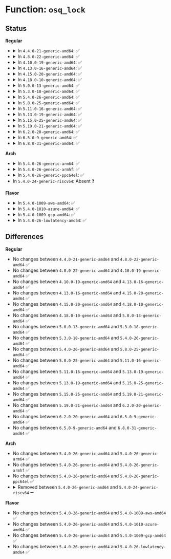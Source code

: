 # Function: <code>osq_lock</code>

## Status
<b>Regular</b>
<ul>
<li>
<details>
<summary>In <code>4.4.0-21-generic-amd64</code>: ✅</summary>

```c
bool osq_lock(struct optimistic_spin_queue * lock)
```

```json
{
  "name": "osq_lock",
  "collision_type": "Unique Global",
  "inline_type": "No",
  "funcs": [
    {
      "addr": 18446744071579673328,
      "name": "osq_lock",
      "external": true,
      "loc": "kernel/locking/osq_lock.c:84",
      "file": "kernel/locking/osq_lock.c",
      "inline": "seen, unknown",
      "caller_inline": [],
      "caller_func": [
        "kernel/locking/mutex.c:mutex_optimistic_spin"
      ]
    }
  ],
  "symbols": [
    {
      "addr": 18446744071579673328,
      "name": "osq_lock",
      "section": ".text",
      "bind": "STB_GLOBAL",
      "size": 248
    }
  ]
}
```
</details>
</li>
<li>
<details>
<summary>In <code>4.8.0-22-generic-amd64</code>: ✅</summary>

```c
bool osq_lock(struct optimistic_spin_queue * lock)
```

```json
{
  "name": "osq_lock",
  "collision_type": "Unique Global",
  "inline_type": "No",
  "funcs": [
    {
      "addr": 18446744071579692160,
      "name": "osq_lock",
      "external": true,
      "loc": "kernel/locking/osq_lock.c:84",
      "file": "kernel/locking/osq_lock.c",
      "inline": "seen, unknown",
      "caller_inline": [],
      "caller_func": [
        "kernel/locking/mutex.c:mutex_optimistic_spin",
        "kernel/locking/rwsem-xadd.c:rwsem_down_write_failed_killable",
        "kernel/locking/rwsem-xadd.c:rwsem_down_write_failed"
      ]
    }
  ],
  "symbols": [
    {
      "addr": 18446744071579692160,
      "name": "osq_lock",
      "section": ".text",
      "bind": "STB_GLOBAL",
      "size": 248
    }
  ]
}
```
</details>
</li>
<li>
<details>
<summary>In <code>4.10.0-19-generic-amd64</code>: ✅</summary>

```c
bool osq_lock(struct optimistic_spin_queue * lock)
```

```json
{
  "name": "osq_lock",
  "collision_type": "Unique Global",
  "inline_type": "No",
  "funcs": [
    {
      "addr": 18446744071579719840,
      "name": "osq_lock",
      "external": true,
      "loc": "kernel/locking/osq_lock.c:89",
      "file": "kernel/locking/osq_lock.c",
      "inline": "seen, unknown",
      "caller_inline": [],
      "caller_func": [
        "kernel/locking/mutex.c:mutex_optimistic_spin",
        "kernel/locking/rwsem-xadd.c:rwsem_down_write_failed_killable",
        "kernel/locking/rwsem-xadd.c:rwsem_down_write_failed"
      ]
    }
  ],
  "symbols": [
    {
      "addr": 18446744071579719840,
      "name": "osq_lock",
      "section": ".text",
      "bind": "STB_GLOBAL",
      "size": 277
    }
  ]
}
```
</details>
</li>
<li>
<details>
<summary>In <code>4.13.0-16-generic-amd64</code>: ✅</summary>

```c
bool osq_lock(struct optimistic_spin_queue * lock)
```

```json
{
  "name": "osq_lock",
  "collision_type": "Unique Global",
  "inline_type": "No",
  "funcs": [
    {
      "addr": 18446744071579715616,
      "name": "osq_lock",
      "external": true,
      "loc": "kernel/locking/osq_lock.c:89",
      "file": "kernel/locking/osq_lock.c",
      "inline": "seen, unknown",
      "caller_inline": [],
      "caller_func": [
        "kernel/locking/rwsem-xadd.c:rwsem_down_write_failed_killable",
        "kernel/locking/rwsem-xadd.c:rwsem_down_write_failed"
      ]
    }
  ],
  "symbols": [
    {
      "addr": 18446744071579715616,
      "name": "osq_lock",
      "section": ".text",
      "bind": "STB_GLOBAL",
      "size": 279
    }
  ]
}
```
</details>
</li>
<li>
<details>
<summary>In <code>4.15.0-20-generic-amd64</code>: ✅</summary>

```c
bool osq_lock(struct optimistic_spin_queue * lock)
```

```json
{
  "name": "osq_lock",
  "collision_type": "Unique Global",
  "inline_type": "No",
  "funcs": [
    {
      "addr": 18446744071579748256,
      "name": "osq_lock",
      "external": true,
      "loc": "kernel/locking/osq_lock.c:90",
      "file": "kernel/locking/osq_lock.c",
      "inline": "seen, unknown",
      "caller_inline": [],
      "caller_func": [
        "kernel/locking/rwsem-xadd.c:rwsem_down_write_failed_killable",
        "kernel/locking/rwsem-xadd.c:rwsem_down_write_failed"
      ]
    }
  ],
  "symbols": [
    {
      "addr": 18446744071579748256,
      "name": "osq_lock",
      "section": ".text",
      "bind": "STB_GLOBAL",
      "size": 273
    }
  ]
}
```
</details>
</li>
<li>
<details>
<summary>In <code>4.18.0-10-generic-amd64</code>: ✅</summary>

```c
bool osq_lock(struct optimistic_spin_queue * lock)
```

```json
{
  "name": "osq_lock",
  "collision_type": "Unique Global",
  "inline_type": "No",
  "funcs": [
    {
      "addr": 18446744071579782640,
      "name": "osq_lock",
      "external": true,
      "loc": "kernel/locking/osq_lock.c:90",
      "file": "kernel/locking/osq_lock.c",
      "inline": "seen, unknown",
      "caller_inline": [],
      "caller_func": [
        "kernel/locking/rwsem-xadd.c:rwsem_down_write_failed_killable",
        "kernel/locking/rwsem-xadd.c:rwsem_down_write_failed"
      ]
    }
  ],
  "symbols": [
    {
      "addr": 18446744071579782640,
      "name": "osq_lock",
      "section": ".text",
      "bind": "STB_GLOBAL",
      "size": 269
    }
  ]
}
```
</details>
</li>
<li>
<details>
<summary>In <code>5.0.0-13-generic-amd64</code>: ✅</summary>

```c
bool osq_lock(struct optimistic_spin_queue * lock)
```

```json
{
  "name": "osq_lock",
  "collision_type": "Unique Global",
  "inline_type": "No",
  "funcs": [
    {
      "addr": 18446744071579829200,
      "name": "osq_lock",
      "external": true,
      "loc": "kernel/locking/osq_lock.c:90",
      "file": "kernel/locking/osq_lock.c",
      "inline": "seen, unknown",
      "caller_inline": [],
      "caller_func": [
        "kernel/locking/rwsem-xadd.c:rwsem_down_write_failed_killable",
        "kernel/locking/rwsem-xadd.c:rwsem_down_write_failed"
      ]
    }
  ],
  "symbols": [
    {
      "addr": 18446744071579829200,
      "name": "osq_lock",
      "section": ".text",
      "bind": "STB_GLOBAL",
      "size": 269
    }
  ]
}
```
</details>
</li>
<li>
<details>
<summary>In <code>5.3.0-18-generic-amd64</code>: ✅</summary>

```c
bool osq_lock(struct optimistic_spin_queue * lock)
```

```json
{
  "name": "osq_lock",
  "collision_type": "Unique Global",
  "inline_type": "No",
  "funcs": [
    {
      "addr": 18446744071579863616,
      "name": "osq_lock",
      "external": true,
      "loc": "kernel/locking/osq_lock.c:90",
      "file": "kernel/locking/osq_lock.c",
      "inline": "seen, unknown",
      "caller_inline": [],
      "caller_func": [
        "kernel/locking/rwsem.c:rwsem_optimistic_spin"
      ]
    }
  ],
  "symbols": [
    {
      "addr": 18446744071579863616,
      "name": "osq_lock",
      "section": ".text",
      "bind": "STB_GLOBAL",
      "size": 275
    }
  ]
}
```
</details>
</li>
<li>
<details>
<summary>In <code>5.4.0-26-generic-amd64</code>: ✅</summary>

```c
bool osq_lock(struct optimistic_spin_queue * lock)
```

```json
{
  "name": "osq_lock",
  "collision_type": "Unique Global",
  "inline_type": "No",
  "funcs": [
    {
      "addr": 18446744071579912272,
      "name": "osq_lock",
      "external": true,
      "loc": "kernel/locking/osq_lock.c:90",
      "file": "kernel/locking/osq_lock.c",
      "inline": "seen, unknown",
      "caller_inline": [],
      "caller_func": [
        "kernel/locking/rwsem.c:rwsem_optimistic_spin"
      ]
    }
  ],
  "symbols": [
    {
      "addr": 18446744071579912272,
      "name": "osq_lock",
      "section": ".text",
      "bind": "STB_GLOBAL",
      "size": 275
    }
  ]
}
```
</details>
</li>
<li>
<details>
<summary>In <code>5.8.0-25-generic-amd64</code>: ✅</summary>

```c
bool osq_lock(struct optimistic_spin_queue * lock)
```

```json
{
  "name": "osq_lock",
  "collision_type": "Unique Global",
  "inline_type": "No",
  "funcs": [
    {
      "addr": 18446744071579956736,
      "name": "osq_lock",
      "external": true,
      "loc": "kernel/locking/osq_lock.c:90",
      "file": "kernel/locking/osq_lock.c",
      "inline": "seen, unknown",
      "caller_inline": [],
      "caller_func": [
        "kernel/locking/rwsem.c:rwsem_optimistic_spin"
      ]
    }
  ],
  "symbols": [
    {
      "addr": 18446744071579956736,
      "name": "osq_lock",
      "section": ".text",
      "bind": "STB_GLOBAL",
      "size": 274
    }
  ]
}
```
</details>
</li>
<li>
<details>
<summary>In <code>5.11.0-16-generic-amd64</code>: ✅</summary>

```c
bool osq_lock(struct optimistic_spin_queue * lock)
```

```json
{
  "name": "osq_lock",
  "collision_type": "Unique Global",
  "inline_type": "No",
  "funcs": [
    {
      "addr": 18446744071579944896,
      "name": "osq_lock",
      "external": true,
      "loc": "kernel/locking/osq_lock.c:90",
      "file": "kernel/locking/osq_lock.c",
      "inline": "seen, unknown",
      "caller_inline": [],
      "caller_func": [
        "kernel/locking/rwsem.c:rwsem_optimistic_spin"
      ]
    }
  ],
  "symbols": [
    {
      "addr": 18446744071579944896,
      "name": "osq_lock",
      "section": ".text",
      "bind": "STB_GLOBAL",
      "size": 274
    }
  ]
}
```
</details>
</li>
<li>
<details>
<summary>In <code>5.13.0-19-generic-amd64</code>: ✅</summary>

```c
bool osq_lock(struct optimistic_spin_queue * lock)
```

```json
{
  "name": "osq_lock",
  "collision_type": "Unique Global",
  "inline_type": "No",
  "funcs": [
    {
      "addr": 18446744071579952624,
      "name": "osq_lock",
      "external": true,
      "loc": "kernel/locking/osq_lock.c:90",
      "file": "kernel/locking/osq_lock.c",
      "inline": "seen, unknown",
      "caller_inline": [],
      "caller_func": [
        "kernel/locking/rwsem.c:rwsem_optimistic_spin"
      ]
    }
  ],
  "symbols": [
    {
      "addr": 18446744071579952624,
      "name": "osq_lock",
      "section": ".text",
      "bind": "STB_GLOBAL",
      "size": 274
    }
  ]
}
```
</details>
</li>
<li>
<details>
<summary>In <code>5.15.0-25-generic-amd64</code>: ✅</summary>

```c
bool osq_lock(struct optimistic_spin_queue * lock)
```

```json
{
  "name": "osq_lock",
  "collision_type": "Unique Global",
  "inline_type": "No",
  "funcs": [
    {
      "addr": 18446744071580081488,
      "name": "osq_lock",
      "external": true,
      "loc": "kernel/locking/osq_lock.c:90",
      "file": "kernel/locking/osq_lock.c",
      "inline": "seen, unknown",
      "caller_inline": [],
      "caller_func": [
        "kernel/locking/rwsem.c:rwsem_optimistic_spin"
      ]
    }
  ],
  "symbols": [
    {
      "addr": 18446744071580081488,
      "name": "osq_lock",
      "section": ".text",
      "bind": "STB_GLOBAL",
      "size": 336
    }
  ]
}
```
</details>
</li>
<li>
<details>
<summary>In <code>5.19.0-21-generic-amd64</code>: ✅</summary>

```c
bool osq_lock(struct optimistic_spin_queue * lock)
```

```json
{
  "name": "osq_lock",
  "collision_type": "Unique Global",
  "inline_type": "No",
  "funcs": [
    {
      "addr": 18446744071580216672,
      "name": "osq_lock",
      "external": true,
      "loc": "kernel/locking/osq_lock.c:90",
      "file": "kernel/locking/osq_lock.c",
      "inline": "seen, unknown",
      "caller_inline": [],
      "caller_func": [
        "kernel/locking/rwsem.c:rwsem_optimistic_spin"
      ]
    }
  ],
  "symbols": [
    {
      "addr": 18446744071580216672,
      "name": "osq_lock",
      "section": ".text",
      "bind": "STB_GLOBAL",
      "size": 340
    }
  ]
}
```
</details>
</li>
<li>
<details>
<summary>In <code>6.2.0-20-generic-amd64</code>: ✅</summary>

```c
bool osq_lock(struct optimistic_spin_queue * lock)
```

```json
{
  "name": "osq_lock",
  "collision_type": "Unique Global",
  "inline_type": "No",
  "funcs": [
    {
      "addr": 18446744071580409760,
      "name": "osq_lock",
      "external": true,
      "loc": "kernel/locking/osq_lock.c:90",
      "file": "kernel/locking/osq_lock.c",
      "inline": "seen, unknown",
      "caller_inline": [],
      "caller_func": [
        "kernel/locking/rwsem.c:rwsem_optimistic_spin"
      ]
    }
  ],
  "symbols": [
    {
      "addr": 18446744071580409760,
      "name": "osq_lock",
      "section": ".text",
      "bind": "STB_GLOBAL",
      "size": 352
    }
  ]
}
```
</details>
</li>
<li>
<details>
<summary>In <code>6.5.0-9-generic-amd64</code>: ✅</summary>

```c
bool osq_lock(struct optimistic_spin_queue * lock)
```

```json
{
  "name": "osq_lock",
  "collision_type": "Unique Global",
  "inline_type": "No",
  "funcs": [
    {
      "addr": 18446744071580478528,
      "name": "osq_lock",
      "external": true,
      "loc": "kernel/locking/osq_lock.c:90",
      "file": "kernel/locking/osq_lock.c",
      "inline": "seen, unknown",
      "caller_inline": [],
      "caller_func": [
        "kernel/locking/rwsem.c:rwsem_optimistic_spin"
      ]
    }
  ],
  "symbols": [
    {
      "addr": 18446744071580478528,
      "name": "osq_lock",
      "section": ".text",
      "bind": "STB_GLOBAL",
      "size": 352
    }
  ]
}
```
</details>
</li>
<li>
<details>
<summary>In <code>6.8.0-31-generic-amd64</code>: ✅</summary>

```c
bool osq_lock(struct optimistic_spin_queue * lock)
```

```json
{
  "name": "osq_lock",
  "collision_type": "Unique Global",
  "inline_type": "No",
  "funcs": [
    {
      "addr": 18446744071580538352,
      "name": "osq_lock",
      "external": true,
      "loc": "kernel/locking/osq_lock.c:93",
      "file": "kernel/locking/osq_lock.c",
      "inline": "seen, unknown",
      "caller_inline": [],
      "caller_func": [
        "kernel/locking/rwsem.c:rwsem_optimistic_spin"
      ]
    }
  ],
  "symbols": [
    {
      "addr": 18446744071580538352,
      "name": "osq_lock",
      "section": ".text",
      "bind": "STB_GLOBAL",
      "size": 342
    }
  ]
}
```
</details>
</li>
</ul>
<b>Arch</b>
<ul>
<li>
<details>
<summary>In <code>5.4.0-26-generic-arm64</code>: ✅</summary>

```c
bool osq_lock(struct optimistic_spin_queue * lock)
```

```json
{
  "name": "osq_lock",
  "collision_type": "Unique Global",
  "inline_type": "No",
  "funcs": [
    {
      "addr": 18446603336491115872,
      "name": "osq_lock",
      "external": true,
      "loc": "kernel/locking/osq_lock.c:90",
      "file": "kernel/locking/osq_lock.c",
      "inline": "seen, unknown",
      "caller_inline": [],
      "caller_func": [
        "kernel/locking/rwsem.c:rwsem_optimistic_spin"
      ]
    }
  ],
  "symbols": [
    {
      "addr": 18446603336491115872,
      "name": "osq_lock",
      "section": ".text",
      "bind": "STB_GLOBAL",
      "size": 460
    }
  ]
}
```
</details>
</li>
<li>
<details>
<summary>In <code>5.4.0-26-generic-armhf</code>: ✅</summary>

```c
bool osq_lock(struct optimistic_spin_queue * lock)
```

```json
{
  "name": "osq_lock",
  "collision_type": "Unique Global",
  "inline_type": "No",
  "funcs": [
    {
      "addr": 3225117976,
      "name": "osq_lock",
      "external": true,
      "loc": "kernel/locking/osq_lock.c:90",
      "file": "kernel/locking/osq_lock.c",
      "inline": "seen, unknown",
      "caller_inline": [],
      "caller_func": [
        "kernel/locking/rwsem.c:rwsem_optimistic_spin"
      ]
    }
  ],
  "symbols": [
    {
      "addr": 3225117976,
      "name": "osq_lock",
      "section": ".text",
      "bind": "STB_GLOBAL",
      "size": 580
    }
  ]
}
```
</details>
</li>
<li>
<details>
<summary>In <code>5.4.0-26-generic-ppc64el</code>: ✅</summary>

```c
bool osq_lock(struct optimistic_spin_queue * lock)
```

```json
{
  "name": "osq_lock",
  "collision_type": "Unique Global",
  "inline_type": "No",
  "funcs": [
    {
      "addr": 13835058055284007472,
      "name": "osq_lock",
      "external": true,
      "loc": "kernel/locking/osq_lock.c:90",
      "file": "kernel/locking/osq_lock.c",
      "inline": "seen, unknown",
      "caller_inline": [],
      "caller_func": [
        "kernel/locking/rwsem.c:rwsem_optimistic_spin"
      ]
    }
  ],
  "symbols": [
    {
      "addr": 13835058055284007472,
      "name": "osq_lock",
      "section": ".text",
      "bind": "STB_GLOBAL",
      "size": 544
    }
  ]
}
```
</details>
</li>
<li>
In <code>5.4.0-24-generic-riscv64</code>: Absent ❓
</li>
</ul>
<b>Flavor</b>
<ul>
<li>
<details>
<summary>In <code>5.4.0-1009-aws-amd64</code>: ✅</summary>

```c
bool osq_lock(struct optimistic_spin_queue * lock)
```

```json
{
  "name": "osq_lock",
  "collision_type": "Unique Global",
  "inline_type": "No",
  "funcs": [
    {
      "addr": 18446744071579884384,
      "name": "osq_lock",
      "external": true,
      "loc": "kernel/locking/osq_lock.c:90",
      "file": "kernel/locking/osq_lock.c",
      "inline": "seen, unknown",
      "caller_inline": [],
      "caller_func": [
        "kernel/locking/rwsem.c:rwsem_optimistic_spin"
      ]
    }
  ],
  "symbols": [
    {
      "addr": 18446744071579884384,
      "name": "osq_lock",
      "section": ".text",
      "bind": "STB_GLOBAL",
      "size": 275
    }
  ]
}
```
</details>
</li>
<li>
<details>
<summary>In <code>5.4.0-1010-azure-amd64</code>: ✅</summary>

```c
bool osq_lock(struct optimistic_spin_queue * lock)
```

```json
{
  "name": "osq_lock",
  "collision_type": "Unique Global",
  "inline_type": "No",
  "funcs": [
    {
      "addr": 18446744071579819360,
      "name": "osq_lock",
      "external": true,
      "loc": "kernel/locking/osq_lock.c:90",
      "file": "kernel/locking/osq_lock.c",
      "inline": "seen, unknown",
      "caller_inline": [],
      "caller_func": [
        "kernel/locking/rwsem.c:rwsem_optimistic_spin"
      ]
    }
  ],
  "symbols": [
    {
      "addr": 18446744071579819360,
      "name": "osq_lock",
      "section": ".text",
      "bind": "STB_GLOBAL",
      "size": 275
    }
  ]
}
```
</details>
</li>
<li>
<details>
<summary>In <code>5.4.0-1009-gcp-amd64</code>: ✅</summary>

```c
bool osq_lock(struct optimistic_spin_queue * lock)
```

```json
{
  "name": "osq_lock",
  "collision_type": "Unique Global",
  "inline_type": "No",
  "funcs": [
    {
      "addr": 18446744071579872544,
      "name": "osq_lock",
      "external": true,
      "loc": "kernel/locking/osq_lock.c:90",
      "file": "kernel/locking/osq_lock.c",
      "inline": "seen, unknown",
      "caller_inline": [],
      "caller_func": [
        "kernel/locking/rwsem.c:rwsem_optimistic_spin"
      ]
    }
  ],
  "symbols": [
    {
      "addr": 18446744071579872544,
      "name": "osq_lock",
      "section": ".text",
      "bind": "STB_GLOBAL",
      "size": 275
    }
  ]
}
```
</details>
</li>
<li>
<details>
<summary>In <code>5.4.0-26-lowlatency-amd64</code>: ✅</summary>

```c
bool osq_lock(struct optimistic_spin_queue * lock)
```

```json
{
  "name": "osq_lock",
  "collision_type": "Unique Global",
  "inline_type": "No",
  "funcs": [
    {
      "addr": 18446744071579918064,
      "name": "osq_lock",
      "external": true,
      "loc": "kernel/locking/osq_lock.c:90",
      "file": "kernel/locking/osq_lock.c",
      "inline": "seen, unknown",
      "caller_inline": [],
      "caller_func": [
        "kernel/locking/rwsem.c:rwsem_optimistic_spin"
      ]
    }
  ],
  "symbols": [
    {
      "addr": 18446744071579918064,
      "name": "osq_lock",
      "section": ".text",
      "bind": "STB_GLOBAL",
      "size": 275
    }
  ]
}
```
</details>
</li>
</ul>

## Differences
<b>Regular</b>
<ul>
<li>
No changes between <code>4.4.0-21-generic-amd64</code> and <code>4.8.0-22-generic-amd64</code> ✅
</li>
<li>
No changes between <code>4.8.0-22-generic-amd64</code> and <code>4.10.0-19-generic-amd64</code> ✅
</li>
<li>
No changes between <code>4.10.0-19-generic-amd64</code> and <code>4.13.0-16-generic-amd64</code> ✅
</li>
<li>
No changes between <code>4.13.0-16-generic-amd64</code> and <code>4.15.0-20-generic-amd64</code> ✅
</li>
<li>
No changes between <code>4.15.0-20-generic-amd64</code> and <code>4.18.0-10-generic-amd64</code> ✅
</li>
<li>
No changes between <code>4.18.0-10-generic-amd64</code> and <code>5.0.0-13-generic-amd64</code> ✅
</li>
<li>
No changes between <code>5.0.0-13-generic-amd64</code> and <code>5.3.0-18-generic-amd64</code> ✅
</li>
<li>
No changes between <code>5.3.0-18-generic-amd64</code> and <code>5.4.0-26-generic-amd64</code> ✅
</li>
<li>
No changes between <code>5.4.0-26-generic-amd64</code> and <code>5.8.0-25-generic-amd64</code> ✅
</li>
<li>
No changes between <code>5.8.0-25-generic-amd64</code> and <code>5.11.0-16-generic-amd64</code> ✅
</li>
<li>
No changes between <code>5.11.0-16-generic-amd64</code> and <code>5.13.0-19-generic-amd64</code> ✅
</li>
<li>
No changes between <code>5.13.0-19-generic-amd64</code> and <code>5.15.0-25-generic-amd64</code> ✅
</li>
<li>
No changes between <code>5.15.0-25-generic-amd64</code> and <code>5.19.0-21-generic-amd64</code> ✅
</li>
<li>
No changes between <code>5.19.0-21-generic-amd64</code> and <code>6.2.0-20-generic-amd64</code> ✅
</li>
<li>
No changes between <code>6.2.0-20-generic-amd64</code> and <code>6.5.0-9-generic-amd64</code> ✅
</li>
<li>
No changes between <code>6.5.0-9-generic-amd64</code> and <code>6.8.0-31-generic-amd64</code> ✅
</li>
</ul>
<b>Arch</b>
<ul>
<li>
No changes between <code>5.4.0-26-generic-amd64</code> and <code>5.4.0-26-generic-arm64</code> ✅
</li>
<li>
No changes between <code>5.4.0-26-generic-amd64</code> and <code>5.4.0-26-generic-armhf</code> ✅
</li>
<li>
No changes between <code>5.4.0-26-generic-amd64</code> and <code>5.4.0-26-generic-ppc64el</code> ✅
</li>
<li>
<details>
<summary>Removed between <code>5.4.0-26-generic-amd64</code> and <code>5.4.0-24-generic-riscv64</code> ➖</summary>

```c
bool osq_lock(struct optimistic_spin_queue * lock)
```
</details>
</li>
</ul>
<b>Flavor</b>
<ul>
<li>
No changes between <code>5.4.0-26-generic-amd64</code> and <code>5.4.0-1009-aws-amd64</code> ✅
</li>
<li>
No changes between <code>5.4.0-26-generic-amd64</code> and <code>5.4.0-1010-azure-amd64</code> ✅
</li>
<li>
No changes between <code>5.4.0-26-generic-amd64</code> and <code>5.4.0-1009-gcp-amd64</code> ✅
</li>
<li>
No changes between <code>5.4.0-26-generic-amd64</code> and <code>5.4.0-26-lowlatency-amd64</code> ✅
</li>
</ul>
